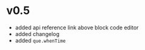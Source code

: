 v0.5
===
- added api reference link above block code editor
- added changelog
- added `que.whenTime`
